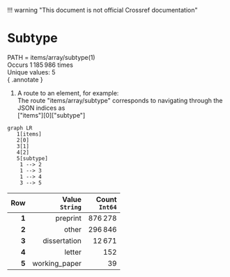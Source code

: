 !!! warning "This document is not official Crossref documentation"
# Subtype
PATH = items/array/subtype(1)  
Occurs 1 185 986 times  
Unique values: 5  
{ .annotate }

1. A route to an element, for example:  
   The route "items/array/subtype" corresponds to navigating through the JSON indices as  
   ["items"][0]["subtype"]  

```mermaid
graph LR
   1[items]
   2[0]
   3[1]
   4[2]
   5[subtype]
    1 --> 2
    1 --> 3
    1 --> 4
    3 --> 5
```

| **Row** | **Value**<br>`String` | **Count**<br>`Int64` |
|--------:|----------------------:|---------------------:|
| **1**   | preprint              | 876 278              |
| **2**   | other                 | 296 846              |
| **3**   | dissertation          | 12 671               |
| **4**   | letter                | 152                  |
| **5**   | working\_paper        | 39                   |

